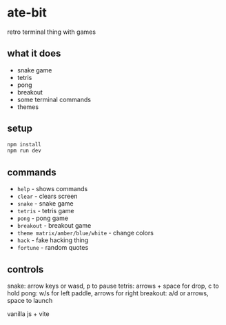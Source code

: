 # ate-bit

retro terminal thing with games

## what it does

- snake game
- tetris 
- pong
- breakout
- some terminal commands
- themes

## setup

```bash
npm install
npm run dev
```

## commands

- `help` - shows commands
- `clear` - clears screen
- `snake` - snake game
- `tetris` - tetris game
- `pong` - pong game
- `breakout` - breakout game
- `theme matrix/amber/blue/white` - change colors
- `hack` - fake hacking thing
- `fortune` - random quotes

## controls

snake: arrow keys or wasd, p to pause
tetris: arrows + space for drop, c to hold
pong: w/s for left paddle, arrows for right
breakout: a/d or arrows, space to launch

vanilla js + vite

